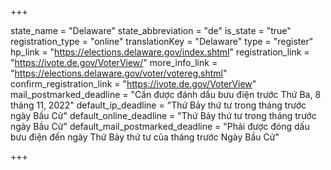 +++

state_name = "Delaware"
state_abbreviation = "de"
is_state = "true"
registration_type = "online"
translationKey = "Delaware"
type = "register"
hp_link = "https://elections.delaware.gov/index.shtml"
registration_link = "https://ivote.de.gov/VoterView/"
more_info_link = "https://elections.delaware.gov/voter/votereg.shtml"
confirm_registration_link = "https://ivote.de.gov/VoterView"
mail_postmarked_deadline = "Cần được đánh dấu bưu điện trước Thứ Ba, 8 tháng 11, 2022"
default_ip_deadline = "Thứ Bảy thứ tư trong tháng trước ngày Bầu Cử"
default_online_deadline = "Thứ Bảy thứ tư trong tháng trước ngày Bầu Cử"
default_mail_postmarked_deadline = "Phải được đóng dấu bưu điện đến ngày Thứ Bảy thứ tư của tháng trước Ngày Bầu Cử"

+++